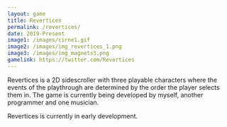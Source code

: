 ```yaml
---
layout: game
title: Revertices
permalink: /revertices/
date: 2019-Present
image1: /images/cirne1.gif
image2: /images/img_revertices_1.png
image3: /images/img_magnets3.png
gamelink: https://twitter.com/Revertices
---
```


Revertices is a 2D sidescroller with three playable characters where the events of the playthrough are determined by the order the player selects them in. The game is currently being developed by myself, another programmer and one musician.

Revertices is currently in early development.


